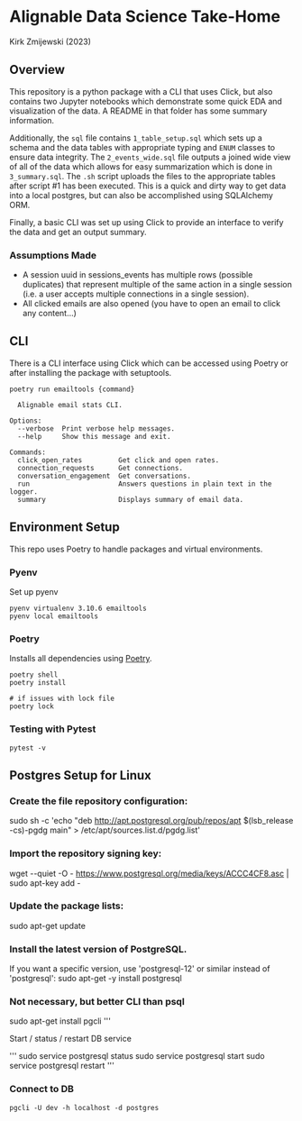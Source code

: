 # Alignable Data Science Take-Home
Kirk Zmijewski (2023)

## Overview 
This repository is a python package with a CLI that uses Click, but also contains two Jupyter notebooks which demonstrate some quick EDA and visualization of the data. A README in that folder has some summary information.

Additionally, the `sql` file contains `1_table_setup.sql` which sets up a schema and the data tables with appropriate typing and `ENUM` classes to ensure data integrity. The `2_events_wide.sql` file outputs a joined wide view of all of the data which allows for easy summarization which is done in `3_summary.sql`. The `.sh` script uploads the files to the appropriate tables after script #1 has been executed. This is a quick and dirty way to get data into a local postgres, but can also be accomplished using SQLAlchemy ORM.

Finally, a basic CLI was set up using Click to provide an interface to verify the data and get an output summary. 

### Assumptions Made
* A session uuid in sessions_events has multiple rows (possible duplicates) that represent multiple of the same action in a single session (i.e. a user accepts multiple connections in a single session).
* All clicked emails are also opened (you have to open an email to click any content...)

## CLI
There is a CLI interface using Click which can be accessed using Poetry or after installing the package with setuptools.

`poetry run emailtools {command}`

```
  Alignable email stats CLI.

Options:
  --verbose  Print verbose help messages.
  --help     Show this message and exit.

Commands:
  click_open_rates         Get click and open rates.
  connection_requests      Get connections.
  conversation_engagement  Get conversations.
  run                      Answers questions in plain text in the logger.
  summary                  Displays summary of email data.
```

## Environment Setup
This repo uses Poetry to handle packages and virtual environments.
### Pyenv

Set up pyenv

```
pyenv virtualenv 3.10.6 emailtools
pyenv local emailtools
```
### Poetry
Installs all dependencies using [Poetry](https://python-poetry.org/docs/).

```
poetry shell
poetry install

# if issues with lock file
poetry lock 
```

### Testing with Pytest
`pytest -v`

## Postgres Setup for Linux
### Create the file repository configuration:
sudo sh -c 'echo "deb http://apt.postgresql.org/pub/repos/apt $(lsb_release -cs)-pgdg main" > /etc/apt/sources.list.d/pgdg.list'

### Import the repository signing key:
wget --quiet -O - https://www.postgresql.org/media/keys/ACCC4CF8.asc | sudo apt-key add -

### Update the package lists:
sudo apt-get update

### Install the latest version of PostgreSQL.
If you want a specific version, use 'postgresql-12' or similar instead of 'postgresql':
sudo apt-get -y install postgresql

### Not necessary, but better CLI than psql
sudo apt-get install pgcli
'''

Start / status / restart DB service

'''
sudo service postgresql status
sudo service postgresql start
sudo service postgresql restart
'''

### Connect to DB
`pgcli -U dev -h localhost -d postgres`



